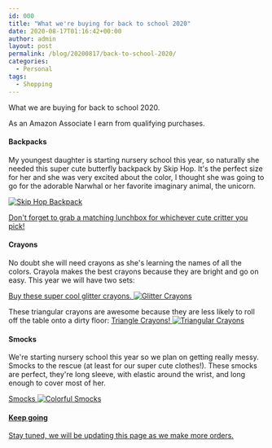 ```yaml
---
id: 000
title: "What we're buying for back to school 2020"
date: 2020-08-17T01:16:42+00:00
author: admin
layout: post
permalink: /blog/20200817/back-to-school-2020/
categories:
  - Personal
tags:
  - Shopping
---
```


What we are buying for back to school 2020.

As an Amazon Associate I earn from qualifying purchases.

#### Backpacks
My youngest daughter is starting nursery school this year, so naturally she needed this super cute butterfly backpack by Skip Hop. It's the perfect size for her and she was very excited about the color, I thought she was going to go for the adorable Narwhal or her favorite imaginary animal, the unicorn.

<a href="https://amzn.to/2EKxWPp">
<img class="img-responsive" title="Skip Hop Backpack" src="{{ site.url | prepend: site.baseurl }}/images/posts/2020/08/skip-hop-backpack.jpg" alt="Skip Hop Backpack" />
</a>

<a href="https://amzn.to/2EvFCFt">Don't forget to grab a matching lunchbox for whichever cute critter you pick!</a>


#### Crayons
No doubt she will need crayons as she's learning the names of all the colors. Crayola makes the best crayons because they are bright and go on easy. This year we will have two sets:

<a href="https://amzn.to/3aP4iEt">Buy these super cool glitter crayons.
<img class="img-responsive" title="Glitter Crayons" src="{{ site.url | prepend: site.baseurl }}/images/posts/2020/08/crayons-glitter.jpg" alt="Glitter Crayons" />
</a>

These triangular crayons are awesome because they are less likely to roll off the table onto a dirty floor:
<a href="https://amzn.to/2QCNaIL">Triangle Crayons!
<img class="img-responsive" title="Triangular Crayons" src="{{ site.url | prepend: site.baseurl }}/images/posts/2020/08/crayola-triangular.jpg" alt="Triangular Crayons" />
</a>

#### Smocks
We're starting nursery school this year so we plan on getting really messy. Smocks to the rescue (at least for our super cute clothes!). These smocks are perfect, they're long sleeve, with elastic around the wrist, and long enough to cover most of her.

<a href="https://amzn.to/3baoEIj">Smocks
<img class="img-responsive" title="Colorful Smocks" src="{{ site.url | prepend: site.baseurl }}/images/posts/2020/08/smocks.jpg" alt="Colorful Smocks" />


#### Keep going
Stay tuned, we will be updating this page as we make more orders.